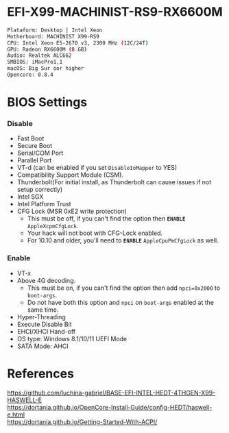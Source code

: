 # EFI-X99-MACHINIST-RS9-RX6600M

```bash
Plataform: Desktop | Intel Xeon
Motherboard: MACHINIST X99-RS9
CPU: Intel Xeon E5-2670 v3, 2300 MHz (12C/24T)
GPU: Radeon RX6600M (8 GB)
Audio: Realtek ALC662
SMBIOS: iMacPro1,1
macOS: Big Sur oor higher
Opencore: 0.8.4
```



# BIOS Settings

### Disable

- Fast Boot
- Secure Boot
- Serial/COM Port
- Parallel Port
- VT-d (can be enabled if you set `DisableIoMapper` to YES)
- Compatibility Support Module (CSM).
- Thunderbolt(For initial install, as Thunderbolt can cause issues if not setup correctly)
- Intel SGX
- Intel Platform Trust
- CFG Lock (MSR 0xE2 write protection)
  - This must be off, if you can't find the option then **`ENABLE`** `AppleXcpmCfgLock`. 
  - Your hack will not boot with CFG-Lock enabled.
  - For 10.10 and older, you'll need to **`ENABLE`** `AppleCpuPmCfgLock` as well.

### Enable

- VT-x
- Above 4G decoding. 
  - This must be on, if you can't find the option then add `npci=0x2000` to `boot-args`. 
  - Do not have both this option and `npci` on `boot-args` enabled at the same time.
- Hyper-Threading
- Execute Disable Bit
- EHCI/XHCI Hand-off
- OS type: Windows 8.1/10/11 UEFI Mode
- SATA Mode: AHCI

# References

https://github.com/luchina-gabriel/BASE-EFI-INTEL-HEDT-4THGEN-X99-HASWELL-E
<br>
https://dortania.github.io/OpenCore-Install-Guide/config-HEDT/haswell-e.html
<br>
https://dortania.github.io/Getting-Started-With-ACPI/

